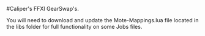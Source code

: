 #Caliper's FFXI GearSwap's.

 
You will need to download and update the Mote-Mappings.lua file located in the libs folder for full functionality on some Jobs files.
